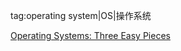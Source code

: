 tag:operating system|OS|操作系统

[](https://pdos.csail.mit.edu/6.828/2017/schedule.html)

[Operating Systems: Three Easy Pieces](http://pages.cs.wisc.edu/~remzi/OSTEP/#book-chapters)